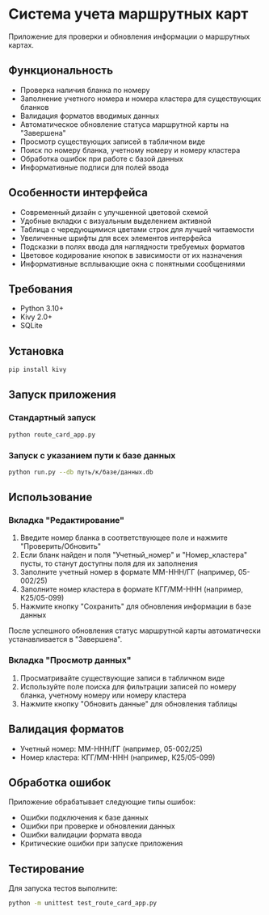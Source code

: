 # Система учета маршрутных карт

Приложение для проверки и обновления информации о маршрутных картах.

## Функциональность

- Проверка наличия бланка по номеру
- Заполнение учетного номера и номера кластера для существующих бланков
- Валидация форматов вводимых данных
- Автоматическое обновление статуса маршрутной карты на "Завершена"
- Просмотр существующих записей в табличном виде
- Поиск по номеру бланка, учетному номеру и номеру кластера
- Обработка ошибок при работе с базой данных
- Информативные подписи для полей ввода

## Особенности интерфейса

- Современный дизайн с улучшенной цветовой схемой
- Удобные вкладки с визуальным выделением активной
- Таблица с чередующимися цветами строк для лучшей читаемости
- Увеличенные шрифты для всех элементов интерфейса
- Подсказки в полях ввода для наглядности требуемых форматов
- Цветовое кодирование кнопок в зависимости от их назначения
- Информативные всплывающие окна с понятными сообщениями

## Требования

- Python 3.10+
- Kivy 2.0+
- SQLite

## Установка

```bash
pip install kivy
```

## Запуск приложения

### Стандартный запуск
```bash
python route_card_app.py
```

### Запуск с указанием пути к базе данных
```bash
python run.py --db путь/к/базе/данных.db
```

## Использование

### Вкладка "Редактирование"

1. Введите номер бланка в соответствующее поле и нажмите "Проверить/Обновить"
2. Если бланк найден и поля "Учетный_номер" и "Номер_кластера" пусты, то станут доступны поля для их заполнения
3. Заполните учетный номер в формате ММ-ННН/ГГ (например, 05-002/25)
4. Заполните номер кластера в формате КГГ/ММ-ННН (например, К25/05-099)
5. Нажмите кнопку "Сохранить" для обновления информации в базе данных

После успешного обновления статус маршрутной карты автоматически устанавливается в "Завершена".

### Вкладка "Просмотр данных"

1. Просматривайте существующие записи в табличном виде
2. Используйте поле поиска для фильтрации записей по номеру бланка, учетному номеру или номеру кластера
3. Нажмите кнопку "Обновить данные" для обновления таблицы

## Валидация форматов

- Учетный номер: ММ-ННН/ГГ (например, 05-002/25)
- Номер кластера: КГГ/ММ-ННН (например, К25/05-099)

## Обработка ошибок

Приложение обрабатывает следующие типы ошибок:
- Ошибки подключения к базе данных
- Ошибки при проверке и обновлении данных
- Ошибки валидации формата ввода
- Критические ошибки при запуске приложения

## Тестирование

Для запуска тестов выполните:

```bash
python -m unittest test_route_card_app.py
```
